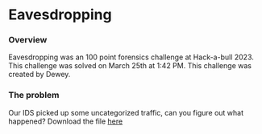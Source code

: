 # Eavesdropping

### Overview
Eavesdropping was an 100 point forensics challenge at Hack-a-bull 2023. This challenge was solved on March 25th at 1:42 PM. This challenge was created by Dewey.

### The problem
Our IDS picked up some uncategorized traffic, can you figure out what happened?
Download the file [here](https://ctf.hackabull.dev/files/ed881c4758ece43fe62a191bd6c5a51a/eavesdropping.pcapng?token=eyJ1c2VyX2lkIjoxNCwidGVhbV9pZCI6NSwiZmlsZV9pZCI6Mn0.ZCEHyw.iD1sE8sk4_WPAWjtWHJulaRNxqs)

